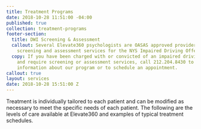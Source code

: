 ```yaml
---
title: Treatment Programs
date: 2018-10-28 11:51:00 -04:00
published: true
collection: treatment-programs
footer-section:
  title: DWI Screening & Assessment
  callout: Several Elevate360 psychologists are OASAS approved providers of clinical
    screening and assessment services for the NYS Impaired Driving Offender program.
  copy: If you have been charged with or convicted of an impaired driving offense
    and require screening or assessment services, call 212.204.8430 to get further
    information about our program or to schedule an appointment.
callout: true
layout: services
date: 2018-10-28 15:51:00 Z
---
```


Treatment is individually tailored to each patient and can be modified as necessary to meet the specific needs of each patient. The following are the levels of care available at Elevate360 and examples of typical treatment schedules.

